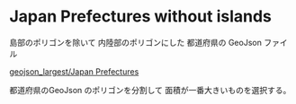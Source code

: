 Japan Prefectures without islands
===============

島部のポリゴンを除いて 内陸部のポリゴンにした
都道府県の GeoJson ファイル

[geojson_largest/Japan Prefectures](https://github.com/ohwada/World_Countries/tree/main/geoPandas/polygon_largest/japan_prefectures)

都道府県のGeoJson のポリゴンを分割して 面積が一番大きいものを選択する。

